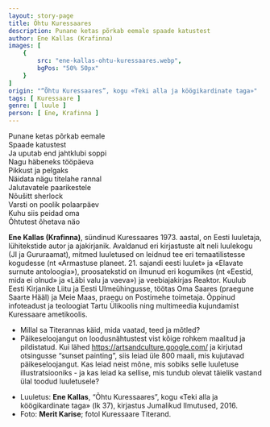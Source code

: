 ```yaml
---
layout: story-page
title: Õhtu Kuressaares
description: Punane ketas põrkab eemale spaade katustest
author: Ene Kallas (Krafinna)
images: [
    {
        src: "ene-kallas-ohtu-kuressaares.webp",
        bgPos: "50% 50px"
    }
]
origin: "“Õhtu Kuressaares”, kogu «Teki alla ja köögikardinate taga»"
tags: [ Kuressaare ]
genre: [ luule ]
person: [ Ene, Krafinna ]
---
```


<!-- # {{$doc.title}} -->

Punane ketas põrkab eemale \
Spaade katustest \
Ja uputab end jahtklubi soppi \
Nagu häbeneks tööpäeva \
Pikkust ja pelgaks \
Näidata nägu titelahe rannal \
Jalutavatele paarikestele \
Nõušitt sherlock \
Varsti on poolik polaarpäev \
Kuhu siis peidad oma \
Õhtutest õhetava näo


<story-author :author="author" :origin="origin"></story-author>

**Ene Kallas (Krafinna)**, sündinud Kuressaares 1973. aastal, on Eesti luuletaja, lühitekstide autor ja ajakirjanik. Avaldanud eri kirjastuste alt neli luulekogu (JI ja Gururaamat), mitmed luuletused on leidnud tee eri temaatilistesse kogudesse (nt «Armastuse planeet. 21. sajandi eesti luulet» ja «Elavate surnute antoloogia»), proosatekstid on ilmunud eri kogumikes (nt «Eestid, mida ei olnud» ja «Läbi valu ja vaeva») ja veebiajakirjas Reaktor. Kuulub Eesti Kirjanike Liitu ja Eesti Ulmeühingusse, töötas Oma Saares (praegune Saarte Hääl) ja Meie Maas, praegu on Postimehe toimetaja. Õppinud infoteadust ja teoloogiat Tartu Ülikoolis ning multimeedia kujundamist Kuressaare ametikoolis.


<details-wrapper summary="Mis mõtted tekkisid?">

- Millal sa Titerannas käid, mida vaatad, teed ja mõtled? 
- Päikeseloojangut on loodusnähtustest vist kõige rohkem maalitud ja pildistatud. Kui lähed https://artsandculture.google.com/ ja kirjutad otsingusse “sunset painting”, siis leiad üle 800 maali, mis kujutavad päikeseloojangut. Kas leiad neist mõne, mis sobiks selle luuletuse illustratsiooniks - ja kas leiad ka sellise, mis tundub olevat täielik vastand ülal toodud luuletusele?

</details-wrapper>

<details-wrapper summary="Allikad" class="text-sm" icon="icon-park-outline:document-folder">

- Luuletus: **Ene Kallas**, “Õhtu Kuressaares”, kogu «Teki alla ja köögikardinate taga» (lk 37), kirjastus Jumalikud Ilmutused, 2016.
- Foto: **Merit Karise**; fotol Kuressaare Titerand.

</details-wrapper>
